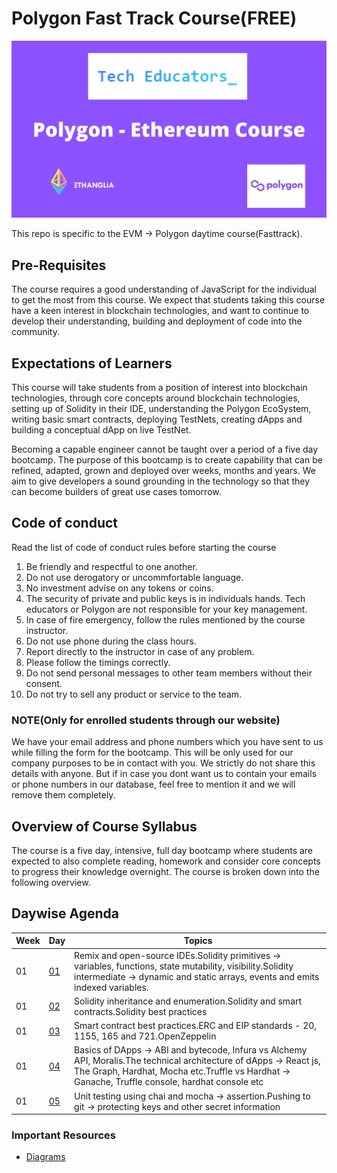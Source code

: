 # Polygon Fast Track Course(FREE)

![Hero Img](https://github.com/Web3-courses/EVM_Polygon_Daytime/blob/main/PolygonEthereum_Course.jpg)

This repo is specific to the EVM -> Polygon daytime course(Fasttrack). 

## Pre-Requisites

The course requires a good understanding of JavaScript for the individual to get the most from this course. We expect that students taking this course have a keen interest in blockchain technologies, and want to continue to develop their understanding, building and deployment of code into the community.

## Expectations of Learners

This course will take students from a position of interest into blockchain technologies, through core concepts around blockchain technologies, setting up of Solidity in their IDE, understanding the Polygon EcoSystem, writing basic smart contracts, deploying TestNets, creating dApps and building a conceptual dApp on live TestNet. 

Becoming a capable engineer cannot be taught over a period of a five day bootcamp. The purpose of this bootcamp is to create capability that can be refined, adapted, grown and deployed over weeks, months and years. We aim to give developers a sound grounding in the technology so that they can become builders of great use cases tomorrow.

## Code of conduct

Read the list of code of conduct rules before starting the course

1. Be friendly and respectful to one another.
2. Do not use derogatory or uncommfortable language.
3. No investment advise on any tokens or coins.
4. The security of private and public keys is in individuals hands. Tech educators or Polygon are not responsible for your key management.
5. In case of fire emergency, follow the rules mentioned by the course instructor.
6. Do not use phone during the class hours.
7. Report directly to the instructor in case of any problem.
8. Please follow the timings correctly.
9. Do not send personal messages to other team members without their consent.
10. Do not try to sell any product or service to the team.


### NOTE(Only for enrolled students through our website)

We have your email address and phone numbers which you have sent to us while filling the form for the bootcamp. This will be only used for our company purposes to be in contact with you.
We strictly do not share this details with anyone. But if in case you dont want us to contain your emails or phone numbers in our database, feel free to mention it and
we will remove them completely. 


## Overview of Course Syllabus

The course is a five day, intensive, full day bootcamp where students are expected to also complete reading, homework and consider core concepts to progress their knowledge overnight. The course is broken down into the following overview.

## Daywise Agenda


| Week | Day | Topics |
| --- | --- | --- |
| 01 | [01](https://github.com/Web3-courses/EVM_Polygon_Daytime/tree/main/Day_06) | Remix and open-source IDEs.Solidity primitives → variables, functions, state mutability, visibility.Solidity intermediate → dynamic and static arrays, events and emits indexed variables. | 
| 01 | [02](https://github.com/Web3-courses/EVM_Polygon_Daytime/tree/main/Day_07) | Solidity inheritance and enumeration.Solidity and smart contracts.Solidity best practices | 
| 01 | [03](https://github.com/Web3-courses/EVM_Polygon_Daytime/tree/main/Day_08) | Smart contract best practices.ERC and EIP standards - 20, 1155, 165 and 721.OpenZeppelin| 
| 01 | [04](https://github.com/Web3-courses/EVM_Polygon_Daytime/tree/main/Day_09) | Basics of DApps → ABI and bytecode, Infura vs Alchemy API, Moralis.The technical architecture of dApps → React js, The Graph, Hardhat, Mocha etc.Truffle vs Hardhat → Ganache, Truffle console, hardhat console etc | 
| 01 | [05](https://github.com/Web3-courses/EVM_Polygon_Daytime/tree/main/Day_10) | Unit testing using chai and mocha → assertion.Pushing to git → protecting keys and other secret information| 

### Important Resources

- [Diagrams](https://github.com/Web3-courses/Diagrams)





